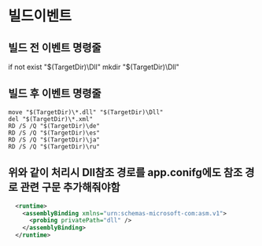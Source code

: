 # 빌드이벤트

## 빌드 전 이벤트 명령줄
if not exist "$(TargetDir)\Dll" mkdir "$(TargetDir)\Dll"

## 빌드 후 이벤트 명령줄
```
move "$(TargetDir)\*.dll" "$(TargetDir)\Dll"
del "$(TargetDir)\*.xml"
RD /S /Q "$(TargetDir)\de"
RD /S /Q "$(TargetDir)\es"
RD /S /Q "$(TargetDir)\ja"
RD /S /Q "$(TargetDir)\ru"
```

## 위와 같이 처리시 Dll참조 경로를 app.conifg에도 참조 경로 관련 구문 추가해줘야함

```xml
  <runtime>
    <assemblyBinding xmlns="urn:schemas-microsoft-com:asm.v1">
      <probing privatePath="dll" />
    </assemblyBinding>
  </runtime>
```



